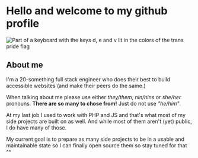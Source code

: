 # Hello and welcome to my github profile

![Part of a keyboard with the keys d, e and v lit in the colors of the trans pride flag](https://files.svc.dysphoric.space/img/dev_keyboard_trans_pride.jpg)

## About me
I'm a 20-something full stack engineer who does their best to build accessible websites (and make their peers do the same.)

When talking about me please use either _they/them_, _nin/nins_ or _she/her_ pronouns.
__There are so many to chose from!__ Just do not use _"he/him"_.

At my last job I used to work with PHP and JS and that's what most of my side projects are built on as well. And while most of them aren't (yet) public, I do have many of those.

My current goal is to prepare as many side projects to be in a usable and maintainable state so I can finally open source them so stay tuned for that ^^
